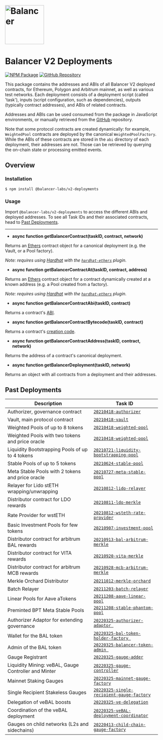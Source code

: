# <img src="../../logo.svg" alt="Balancer" height="128px">

# Balancer V2 Deployments

[![NPM Package](https://img.shields.io/npm/v/@balancer-labs/v2-deployments.svg)](https://www.npmjs.org/package/@balancer-labs/v2-deployments)
[![GitHub Repository](https://img.shields.io/badge/github-deployments-lightgrey?logo=github)](https://github.com/balancer-labs/balancer-v2-monorepo/tree/deployments-latest/pkg/deployments)

This package contains the addresses and ABIs of all Balancer V2 deployed contracts, for Ethereum, Polygon and Arbitrum mainnet, as well as various test networks. Each deployment consists of a deployment script (called 'task'), inputs (script configuration, such as dependencies), outputs (typically contract addresses), and ABIs of related contracts.

Addresses and ABIs can be used consumed from the package in JavaScript environments, or manually retrieved from the [GitHub](https://github.com/balancer-labs/balancer-v2-monorepo/tree/deployments-latest/pkg/deployments) repository.

Note that some protocol contracts are created dynamically: for example, `WeightedPool` contracts are deployed by the canonical `WeightedPoolFactory`. While the ABIs of these contracts are stored in the `abi` directory of each deployment, their addresses are not. Those can be retrieved by querying the on-chain state or processing emitted events.

## Overview

### Installation

```console
$ npm install @balancer-labs/v2-deployments
```

### Usage

Import `@balancer-labs/v2-deployments` to access the different ABIs and deployed addresses. To see all Task IDs and their associated contracts, head to [Past Deployments](#past-deployments).

---

- **async function getBalancerContract(taskID, contract, network)**

Returns an [Ethers](https://docs.ethers.io/v5/) contract object for a canonical deployment (e.g. the Vault, or a Pool factory).

_Note: requires using [Hardhat](https://hardhat.org/) with the [`hardhat-ethers`](https://hardhat.org/plugins/nomiclabs-hardhat-ethers.html) plugin._

- **async function getBalancerContractAt(taskID, contract, address)**

Returns an [Ethers](https://docs.ethers.io/v5/) contract object for a contract dynamically created at a known address (e.g. a Pool created from a factory).

_Note: requires using [Hardhat](https://hardhat.org/) with the [`hardhat-ethers`](https://hardhat.org/plugins/nomiclabs-hardhat-ethers.html) plugin._

- **async function getBalancerContractAbi(taskID, contract)**

Returns a contract's [ABI](https://docs.soliditylang.org/en/latest/abi-spec.html).

- **async function getBalancerContractBytecode(taskID, contract)**

Returns a contract's [creation code](https://docs.soliditylang.org/en/latest/contracts.html#creating-contracts).

- **async function getBalancerContractAddress(taskID, contract, network)**

Returns the address of a contract's canonical deployment.

- **async function getBalancerDeployment(taskID, network)**

Returns an object with all contracts from a deployment and their addresses.

## Past Deployments

| Description                                          | Task ID                                                                                      |
| ---------------------------------------------------- | -------------------------------------------------------------------------------------------- |
| Authorizer, governance contract                      | [`20210418-authorizer`](./tasks/20210418-authorizer)                                         |
| Vault, main protocol contract                        | [`20210418-vault`](./tasks/20210418-vault)                                                   |
| Weighted Pools of up to 8 tokens                     | [`20210418-weighted-pool`](./tasks/20210418-weighted-pool)                                   |
| Weighted Pools with two tokens and price oracle      | [`20210418-weighted-pool`](./tasks/20210418-weighted-pool)                                   |
| Liquidity Bootstrapping Pools of up to 4 tokens      | [`20210721-liquidity-bootstrapping-pool`](./tasks/20210721-liquidity-bootstrapping-pool)     |
| Stable Pools of up to 5 tokens                       | [`20210624-stable-pool`](./tasks/20210624-stable-pool)                                       |
| Meta Stable Pools with 2 tokens and price oracle     | [`20210727-meta-stable-pool`](./tasks/20210727-meta-stable-pool)                             |
| Relayer for Lido stETH wrapping/unwrapping           | [`20210812-lido-relayer`](./tasks/20210812-lido-relayer)                                     |
| Distributor contract for LDO rewards                 | [`20210811-ldo-merkle`](./tasks/20210811-ldo-merkle)                                         |
| Rate Provider for wstETH                             | [`20210812-wsteth-rate-provider`](./tasks/20210812-wsteth-rate-provider)                     |
| Basic Investment Pools for few tokens                | [`20210907-investment-pool`](./tasks/20210907-investment-pool)                               |
| Distributor contract for arbitrum BAL rewards        | [`20210913-bal-arbitrum-merkle`](./tasks/20210913-bal-arbitrum-merkle)                       |
| Distributor contract for VITA rewards                | [`20210920-vita-merkle`](./tasks/20210920-vita-merkle)                                       |
| Distributor contract for arbitrum MCB rewards        | [`20210928-mcb-arbitrum-merkle`](./tasks/20210928-mcb-arbitrum-merkle)                       |
| Merkle Orchard Distributor                           | [`20211012-merkle-orchard`](./tasks/20211012-merkle-orchard)                                 |
| Batch Relayer                                        | [`20211203-batch-relayer`](./tasks/20211203-batch-relayer)                                   |
| Linear Pools for Aave aTokens                        | [`20211208-aave-linear-pool`](./tasks/20211208-aave-linear-pool)                             |
| Preminted BPT Meta Stable Pools                      | [`20211208-stable-phantom-pool`](./tasks/20211208-stable-phantom-pool)                       |
| Authorizer Adaptor for extending governance          | [`20220325-authorizer-adaptor `](./tasks/20220325-authorizer-adaptor)                        |
| Wallet for the BAL token                             | [`20220325-bal-token-holder-factory `](./tasks/20220325-bal-token-holder-factory)            |
| Admin of the BAL token                               | [`20220325-balancer-token-admin `](./tasks/20220325-balancer-token-admin)                    |
| Gauge Registrant                                     | [`20220325-gauge-adder`](./tasks/20220325-gauge-adder)                                       |
| Liquidity Mining: veBAL, Gauge Controller and Minter | [`20220325-gauge-controller`](./tasks/20220325-gauge-controller)                             |
| Mainnet Staking Gauges                               | [`20220325-mainnet-gauge-factory`](./tasks/20220325-mainnet-gauge-factory)                   |
| Single Recipient Stakeless Gauges                    | [`20220325-single-recipient-gauge-factory`](./tasks/20220325-single-recipient-gauge-factory) |
| Delegation of veBAL boosts                           | [`20220325-ve-delegation`](./tasks/20220325-ve-delegation)                                   |
| Coordination of the veBAL deployment                 | [`20220325-veBAL-deployment-coordinator`](./tasks/20220325-veBAL-deployment-coordinator)     |
| Gauges on child networks (L2s and sidechains)        | [`20220413-child-chain-gauge-factory`](./tasks/20220413-child-chain-gauge-factory)           |
